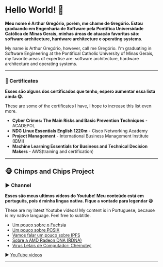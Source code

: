 # Hello World! 👋

__Meu nome é Arthur Gregório, porém, me chame de Gregório. Estou graduando em Engenharia de Software pela Pontifica Universidade Católica de Minas Gerais, minhas áreas de atuação favoritas são: software architecture, hardware architecture e operating systems.__

My name is Arthur Gregório, however, call me Gregório. I'm graduating in Software Engineering at the Pontifical Catholic University of Minas Gerais, my favorite areas of expertise are: software architecture, hardware architecture and operating systems.

___
### 📜 Certificates

__Esses são alguns dos certificados que tenho, espero aumentar essa lista ainda 😋.__

These are some of the certificates I have, I hope to increase this list even more.

- **Cyber Crimes: The Main Risks and Basic Prevention Techniques** - ACADEPOL
- **NDG Linux Essentials English 1220m** - Cisco Networking Academy
- **Project Management** - International Business Management Institute (IBMI)
- **Machine Learning Essentials for Business and Technical Decision Makers** - AWS(training and certification)

___

## 🐵 Chimps and Chips Project

### ▶️ Channel

__Esses são meus ultimos vídeos do Youtube! Meu conteúdo está em português, pois é minha lingua nativa. Fique a vontade para legendar 😃__

These are my latest Youtube videos! My content is in Portuguese, because is my native language. Feel free to subtitle.

<!-- YOUTUBE-VIDEOS-LIST:START -->
- [Um pouco sobre o Fuchsia](https://www.youtube.com/watch?v=VljXKZldRJU)
- [Um pouco sobre POSIX](https://www.youtube.com/watch?v=6t1huk0qJ7s)
- [Vamos falar um pouco sobre IPFS](https://www.youtube.com/watch?v=MBmhRxDtHEA)
- [Sobre a AMD Radeon DNA (RDNA)](https://www.youtube.com/watch?v=p7PhxELKvjA)
- [Vírus Letais de Computador: Chernobyl](https://www.youtube.com/watch?v=xyWPmZ1iVmQ)
<!-- YOUTUBE-VIDEOS-LIST:END -->

▶ [YouTube videos](https://www.youtube.com/channel/UCAlswkPpSbd4ip_oGcTQZWg?sub_confirmation=1)

___
